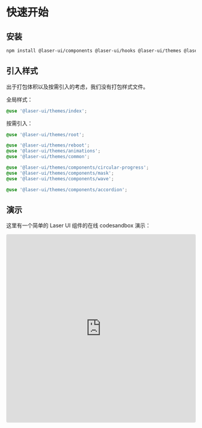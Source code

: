 # 快速开始

## 安装

```bash
npm install @laser-ui/components @laser-ui/hooks @laser-ui/themes @laser-ui/utils
```

## 引入样式

出于打包体积以及按需引入的考虑，我们没有打包样式文件。

全局样式：

```scss
@use '@laser-ui/themes/index';
```

按需引入：

```scss
@use '@laser-ui/themes/root';

@use '@laser-ui/themes/reboot';
@use '@laser-ui/themes/animations';
@use '@laser-ui/themes/common';

@use '@laser-ui/themes/components/circular-progress';
@use '@laser-ui/themes/components/mask';
@use '@laser-ui/themes/components/wave';

@use '@laser-ui/themes/components/accordion';
```

## 演示

这里有一个简单的 Laser UI 组件的在线 codesandbox 演示：

<iframe
  src="https://codesandbox.io/embed/getting-started-3vkd3t?fontsize=14&hidenavigation=1&theme=dark"
  style="width: 100%; height: 500px; overflow: hidden; border: 0; border-radius: 4px"
  title="getting-started"
  allow="accelerometer; ambient-light-sensor; camera; encrypted-media; geolocation; gyroscope; hid; microphone; midi; payment; usb; vr; xr-spatial-tracking"
  sandbox="allow-forms allow-modals allow-popups allow-presentation allow-same-origin allow-scripts"
></iframe>
